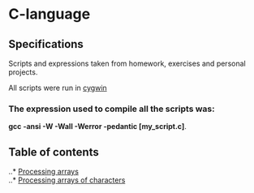 # C-language

## Specifications

Scripts and expressions taken from homework, exercises and personal projects.  

All scripts were run in [cygwin](https://www.cygwin.com/)

### The expression used to compile all the scripts was:

**gcc -ansi -W -Wall -Werror -pedantic [my_script.c]**. 

## Table of contents

..* [Processing arrays](https://github.com/jv80/C-language/blob/master/C/processingArrays.c)    
..* [Processing arrays of characters](https://github.com/jv80/C-language/blob/master/C/processingArraysOfCharacters.c)
